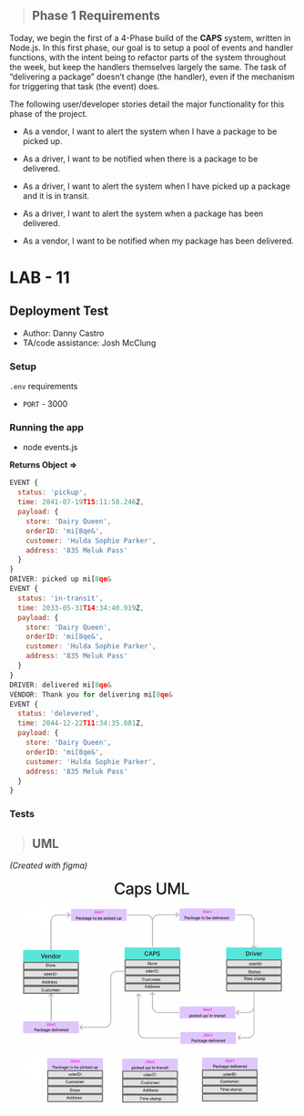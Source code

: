 > ## Phase 1 Requirements

Today, we begin the first of a 4-Phase build of the **CAPS** system, written in Node.js. In this first phase, our goal is to setup a pool of events and handler functions, with the intent being to refactor parts of the system throughout the week, but keep the handlers themselves largely the same. The task of “delivering a package” doesn’t change (the handler), even if the mechanism for triggering that task (the event) does.

The following user/developer stories detail the major functionality for this phase of the project.

- As a vendor, I want to alert the system when I have a package to be picked up.

- As a driver, I want to be notified when there is a package to be delivered.

- As a driver, I want to alert the system when I have picked up a package and it is in transit.

- As a driver, I want to alert the system when a package has been delivered.

- As a vendor, I want to be notified when my package has been delivered.



# LAB - 11

## Deployment Test

- Author: Danny Castro
- TA/code assistance: Josh McClung


### Setup

`.env` requirements

- `PORT` - 3000

### Running the app

- node events.js

**Returns Object =>**

```javascript
EVENT {
  status: 'pickup',
  time: 2041-07-19T15:11:58.246Z,
  payload: {
    store: 'Dairy Queen',
    orderID: 'mi[8qe&',
    customer: 'Hulda Sophie Parker',
    address: '835 Meluk Pass'
  }
}
DRIVER: picked up mi[8qe&
EVENT {
  status: 'in-transit',
  time: 2033-05-31T14:34:40.919Z,
  payload: {
    store: 'Dairy Queen',
    orderID: 'mi[8qe&',
    customer: 'Hulda Sophie Parker',
    address: '835 Meluk Pass'
  }
}
DRIVER: delivered mi[8qe&
VENDOR: Thank you for delivering mi[8qe&
EVENT {
  status: 'delevered',
  time: 2044-12-22T11:34:35.081Z,
  payload: {
    store: 'Dairy Queen',
    orderID: 'mi[8qe&',
    customer: 'Hulda Sophie Parker',
    address: '835 Meluk Pass'
  }
}
```

### Tests


> ## UML

*(Created with figma)*

![](../uml-lab11.png)

